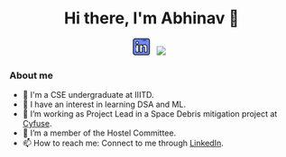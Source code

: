 <div align='center'>
  <p>
  <h1>Hi there, I'm Abhinav 👋</h1>
  </p>
</div>

<div align='center'>
  <p align='center'>
    <a href="https://www.linkedin.com/in/abhinav-ujjawal-99a042259/"><img height="30" src="https://raw.githubusercontent.com/8bithemant/8bithemant/master/linkedin.png?raw=true"></a>&nbsp;&nbsp;
    <a href="https://codeforces.com/profile/ultra_viz"><img height="30" src="https://i.pinimg.com/736x/b4/6e/54/b46e546a3ee4d410f961e81d4a8cae0f.jpg"></a>&nbsp;&nbsp;
    <!--add discord or something-->
  </p>
</div>
<!-- <div> -->
<!--   <h2>About me</h2>   -->

### About me
- 🏫 I'm a CSE undergraduate at IIITD.<br>
- 🌱 I have an interest in learning DSA and ML. <br>
- 🔭 I’m working as Project Lead in a Space Debris mitigation project at <a href="https://cyfuse.iiitd.edu.in/">Cyfuse</a>.<br>
- 🏨 I’m a member of the Hostel Committee.<br>
- 📫 How to reach me: Connect to me through <a href="https://www.linkedin.com/in/abhinav-ujjawal-99a042259/">LinkedIn</a>.<br>
<!-- </div> -->
<!--
- ❓ Want to ask me something? Connect to me through <div><a href="https://www.linkedin.com/in/abhinav-ujjawal-99a042259/">LinkedIn</a></div>.
- 👯 I’m looking to collaborate on ...
- 🤔 I’m looking for help with ...
- 💬 Ask me about ...
- 😄 Pronouns: ...
-->
